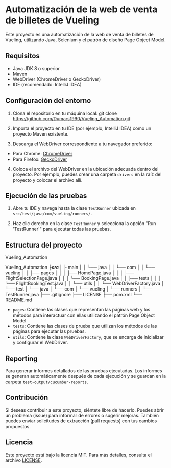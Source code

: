 # Automatización de la web de venta de billetes de Vueling

Este proyecto es una automatización de la web de venta de billetes de Vueling, utilizando Java, Selenium y el patrón de diseño Page Object Model.

## Requisitos

- Java JDK 8 o superior
- Maven
- WebDriver (ChromeDriver o GeckoDriver)
- IDE (recomendado: IntelliJ IDEA)

## Configuración del entorno

1. Clona el repositorio en tu máquina local:
git clone https://github.com/Dumars1990/Vueling_Automation.git

2. Importa el proyecto en tu IDE (por ejemplo, IntelliJ IDEA) como un proyecto Maven existente.

3. Descarga el WebDriver correspondiente a tu navegador preferido:
- Para Chrome: [ChromeDriver](https://chromedriver.chromium.org/)
- Para Firefox: [GeckoDriver](https://github.com/mozilla/geckodriver/releases)

4. Coloca el archivo del WebDriver en la ubicación adecuada dentro del proyecto. Por ejemplo, puedes crear una carpeta `drivers` en la raíz del proyecto y colocar el archivo allí.

## Ejecución de las pruebas

1. Abre tu IDE y navega hasta la clase `TestRunner` ubicada en `src/test/java/com/vueling/runners/`.

2. Haz clic derecho en la clase `TestRunner` y selecciona la opción "Run 'TestRunner'" para ejecutar todas las pruebas.

## Estructura del proyecto
Vueling_Automation

Vueling_Automation
├___src
│   ├___ main
│   │   └── java
│   │       └── com
│   │           └── vueling
│   │               ├── pages
│   │               │   ├── HomePage.java
│   │               │   ├── FlightSelectionPage.java
│   │               │   └── BookingPage.java
│   │               ├── tests
│   │               │   └── FlightBookingTest.java
│   │               └── utils
│   │                   └── WebDriverFactory.java
│   └── test
│       └── java
│           └── com
│               └── vueling
│                   └── runners
│                       └── TestRunner.java
├── .gitignore
├── LICENSE
├── pom.xml
└── README.md


- `pages`: Contiene las clases que representan las páginas web y los métodos para interactuar con ellas utilizando el patrón Page Object Model.
- `tests`: Contiene las clases de prueba que utilizan los métodos de las páginas para ejecutar las pruebas.
- `utils`: Contiene la clase `WebDriverFactory`, que se encarga de inicializar y configurar el WebDriver.

## Reporting

Para generar informes detallados de las pruebas ejecutadas. Los informes se generan automáticamente después de cada ejecución y se guardan en la carpeta `test-output/cucumber-reports`.

## Contribución

Si deseas contribuir a este proyecto, siéntete libre de hacerlo. Puedes abrir un problema (issue) para informar de errores o sugerir mejoras. También puedes enviar solicitudes de extracción (pull requests) con tus cambios propuestos.

## Licencia

Este proyecto está bajo la licencia MIT. Para más detalles, consulta el archivo [LICENSE](LICENSE).

